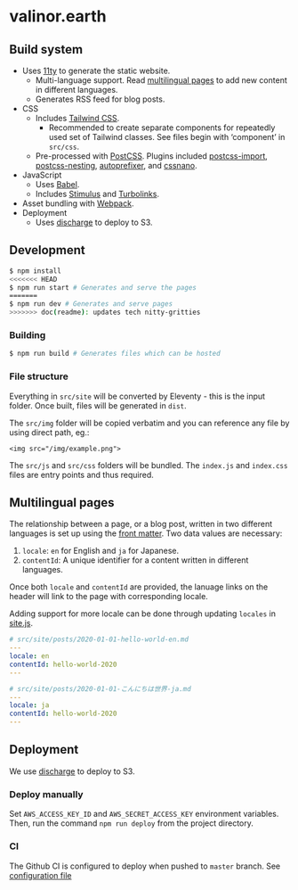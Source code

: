 # valinor.earth

## Build system

- Uses [11ty](https://www.11ty.dev/docs/) to generate the static website.
  - Multi-language support. Read [multilingual pages](#multilingual-pages) to add new content in different languages.
  - Generates RSS feed for blog posts.
- CSS
  - Includes [Tailwind CSS](https://tailwindcss.com).
    - Recommended to create separate components for repeatedly used set of Tailwind classes. See files begin with ‘component’ in `src/css`.
  - Pre-processed with [PostCSS](https://postcss.org). Plugins included [postcss-import](https://github.com/postcss/postcss-import#readme), [postcss-nesting](https://github.com/jonathantneal/postcss-nesting#readme), [autoprefixer](https://github.com/postcss/autoprefixer#readme), and [cssnano](https://github.com/cssnano/cssnano).
- JavaScript
  - Uses [Babel](https://babeljs.io).
  - Includes [Stimulus](https://stimulusjs.org) and [Turbolinks](https://github.com/turbolinks/turbolinks).
- Asset bundling with [Webpack](https://webpack.js.org).
- Deployment
  - Uses [discharge](https://github.com/brandonweiss/discharge) to deploy to S3.

## Development

```bash
$ npm install
<<<<<<< HEAD
$ npm run start # Generates and serve the pages
=======
$ npm run dev # Generates and serve pages
>>>>>>> doc(readme): updates tech nitty-gritties
```

### Building

```bash
$ npm run build # Generates files which can be hosted
```

### File structure

Everything in `src/site` will be converted by Eleventy - this is the input folder. Once built, files will be generated in `dist`.

The `src/img` folder will be copied verbatim and you can reference any file by using direct path, eg.:

```
<img src="/img/example.png">
```

The `src/js` and `src/css` folders will be bundled. The `index.js` and `index.css` files are entry points and thus required.

## Multilingual pages

The relationship between a page, or a blog post, written in two different languages is set up using the [front matter](https://www.11ty.dev/docs/data-frontmatter/). Two data values are necessary:

1. `locale`: `en` for English and `ja` for Japanese.
2. `contentId`: A unique identifier for a content written in different languages.

Once both `locale` and `contentId` are provided, the lanuage links on the header will link to the page with corresponding locale.

Adding support for more locale can be done through updating `locales` in [site.js](src/site/_data/site.js).

```yaml
# src/site/posts/2020-01-01-hello-world-en.md
---
locale: en
contentId: hello-world-2020
---

```

```yaml
# src/site/posts/2020-01-01-こんにちは世界-ja.md
---
locale: ja
contentId: hello-world-2020
---

```

## Deployment

We use [discharge](https://github.com/brandonweiss/discharge) to deploy to S3.

### Deploy manually

Set `AWS_ACCESS_KEY_ID` and `AWS_SECRET_ACCESS_KEY` environment variables. Then, run the command `npm run deploy` from the project directory.

### CI

The Github CI is configured to deploy when pushed to `master` branch. See [configuration file](.github/workflows/deploy.yml)
